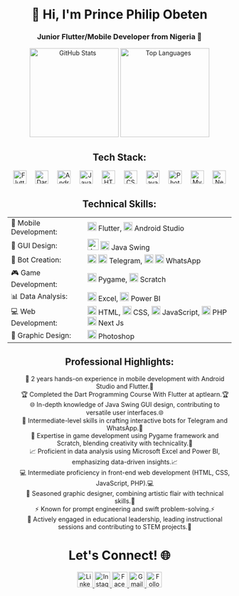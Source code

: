 <h1 align="center">👋 Hi, I'm Prince Philip Obeten</h1>
<h3 align="center">Junior Flutter/Mobile Developer from Nigeria 🚀</h3>

<div align="center">
  <img src="https://github-readme-stats.vercel.app/api?username=princeobeten&hide_title=false&hide_rank=false&show_icons=true&include_all_commits=true&count_private=true&disable_animations=false&theme=onedark&locale=en&hide_border=false" height="200" alt="GitHub Stats" />
  <img src="https://github-readme-stats.vercel.app/api/top-langs?username=princeobeten&locale=en&hide_title=false&layout=compact&card_width=320&langs_count=5&theme=onedark&hide_border=false" height="200" alt="Top Languages" />
</div>


## <h2 align="center">Tech Stack:</h2>
<div align="center">
  <img src="https://cdn.jsdelivr.net/gh/devicons/devicon/icons/flutter/flutter-original.svg" height="30" alt="Flutter" />
  <img width="12" />
  <img src="https://cdn.jsdelivr.net/gh/devicons/devicon/icons/dart/dart-original.svg" height="30" alt="Dart" />
  <img width="12" />
  <img src="https://cdn.jsdelivr.net/gh/devicons/devicon/icons/android/android-original.svg" height="30" alt="Android" />
  <img width="12" />
  <img src="https://cdn.jsdelivr.net/gh/devicons/devicon/icons/java/java-original.svg" height="30" alt="Java" />
  <img width="12" />
  <img src="https://cdn.jsdelivr.net/gh/devicons/devicon/icons/html5/html5-original.svg" height="30" alt="HTML5" />
  <img width="12" />
  <img src="https://cdn.jsdelivr.net/gh/devicons/devicon/icons/css3/css3-original.svg" height="30" alt="CSS3" />
  <img width="12" />
  <img src="https://cdn.jsdelivr.net/gh/devicons/devicon/icons/javascript/javascript-original.svg" height="30" alt="JavaScript" />
  <img width="12" />
  <img src="https://cdn.jsdelivr.net/gh/devicons/devicon/icons/photoshop/photoshop-plain.svg" height="30" alt="Photoshop" />
  <img width="12" />
  <img src="https://cdn.jsdelivr.net/gh/devicons/devicon/icons/mysql/mysql-original.svg" height="30" alt="MySQL" />
  <img width="12" />
  <img src="https://cdn.jsdelivr.net/gh/devicons/devicon/icons/nextjs/nextjs-original.svg" height="30" alt="Next.js" />
</div>

## <h2 align="center">Technical Skills:</h2>
<table align="center">
  <tr>
    <td>📱 Mobile Development:</td>
    <td>
      <img src="https://img.icons8.com/color/48/000000/flutter.png" height="20" alt="Flutter" /> Flutter,
      <img src="https://img.icons8.com/color/48/000000/android-os.png" height="20" alt="Android" /> Android Studio
    </td>
  </tr>
  <tr>
    <td>🎨 GUI Design:</td>
    <td>
      <img src="https://img.icons8.com/?size=48&id=13679&format=png" height="25" alt="Java" />
      <img src="https://img.icons8.com/?size=48&id=3pKFQN9sPxow&format=png" height="20" alt="Java Swing" /> Java Swing
    </td>
  </tr>
  <tr>
    <td>🤖 Bot Creation:</td>
    <td>
      <img src="https://img.icons8.com/color/48/000000/python.png" height="20" alt="Python" />
      <img src="https://img.icons8.com/color/48/000000/telegram-app.png" height="20" alt="Telegram" /> Telegram,
      <img src="https://img.icons8.com/color/48/000000/python.png" height="20" alt="Python" />
      <img src="https://img.icons8.com/color/48/000000/whatsapp.png" height="20" alt="WhatsApp" /> WhatsApp
    </td>
  </tr>
  <tr>
    <td>🎮 Game Development:</td>
    <td>
      <img src="https://img.icons8.com/color/48/000000/python.png" height="20" alt="Pygame" /> Pygame,
      <img src="https://img.icons8.com/color/48/000000/scratch.png" height="20" alt="Scratch" /> Scratch
    </td>
  </tr>
  <tr>
    <td>📊 Data Analysis:</td>
    <td>
      <img src="https://img.icons8.com/color/48/000000/ms-excel.png" height="20" alt="Excel" /> Excel,
      <img src="https://img.icons8.com/color/48/000000/power-bi.png" height="20" alt="Power BI" /> Power BI
    </td>
  </tr>
  <tr>
    <td>💻 Web Development:</td>
    <td>
      <img src="https://img.icons8.com/color/48/000000/html-5.png" height="20" alt="HTML" /> HTML,
      <img src="https://img.icons8.com/color/48/000000/css3.png" height="20" alt="CSS" /> CSS,
      <img src="https://img.icons8.com/color/48/000000/javascript.png" height="20" alt="JavaScript" /> JavaScript,
      <img src="https://img.icons8.com/color/48/000000/php.png" height="20" alt="PHP" /> PHP
      <img src="https://img.icons8.com/?size=100&id=MWiBjkuHeMVq&format=png&color=000000" height="20" alt="Next Js" /> Next Js
    </td>
  </tr>
  <tr>
    <td>🎨 Graphic Design:</td>
    <td>
      <img src="https://img.icons8.com/color/48/000000/adobe-photoshop.png" height="20" alt="Photoshop" /> Photoshop
    </td>
  </tr>
</table>


## <h2 align="center">Professional Highlights:</h2>
<ul align="center">
  🌟 2 years hands-on experience in mobile development with Android Studio and Flutter.🌟 <br>
  🏆 Completed the Dart Programming Course With Flutter at aptlearn.🏆 <br>
  🌐 In-depth knowledge of Java Swing GUI design, contributing to versatile user interfaces.🌐 <br>
  💬 Intermediate-level skills in crafting interactive bots for Telegram and WhatsApp.💬 <br>
  🚀 Expertise in game development using Pygame framework and Scratch, blending creativity with technicality.🚀 <br>
  📈 Proficient in data analysis using Microsoft Excel and Power BI, emphasizing data-driven insights.📈 <br>
  💻 Intermediate proficiency in front-end web development (HTML, CSS, JavaScript, PHP).💻 <br>
  🎨 Seasoned graphic designer, combining artistic flair with technical skills.🎨 <br>
  ⚡ Known for prompt engineering and swift problem-solving.⚡ <br>
  🌟 Actively engaged in educational leadership, leading instructional sessions and contributing to STEM projects.🌟 <br>
</ul>


## <h1 align="center">Let's Connect! 🌐</h1>
<div align="center">
  <a href="https://www.linkedin.com/in/princeobeten/" target="_blank">
    <img src="https://img.shields.io/static/v1?message=LinkedIn&logo=linkedin&label=&color=0077B5&logoColor=white&labelColor=&style=for-the-badge" height="35" alt="LinkedIn" />
  </a>
  <a href="https://www.instagram.com/princeobeten1" target="_blank">
    <img src="https://img.shields.io/static/v1?message=Instagram&logo=instagram&label=&color=E4405F&logoColor=white&labelColor=&style=for-the-badge" height="35" alt="Instagram" />
  </a>
  <a href="https://web.facebook.com/prince.obeten.756" target="_blank">
    <img src="https://img.shields.io/static/v1?message=Facebook&logo=facebook&label=&color=1877F2&logoColor=white&labelColor=&style=for-the-badge" height="35" alt="Facebook" />
  </a>
  <a href="mailto:princeobeten56@gmail.com" target="_blank">
    <img src="https://img.shields.io/static/v1?message=Gmail&logo=gmail&label=&color=D14836&logoColor=white&labelColor=&style=for-the-badge" height="35" alt="Gmail" />
  </a>
  <a href="https://github.com/princeobeten" target="_blank">
    <img src="https://img.shields.io/github/followers/princeobeten?label=Follow&style=social" height="35" alt="Followers" />
  </a>
</div>
